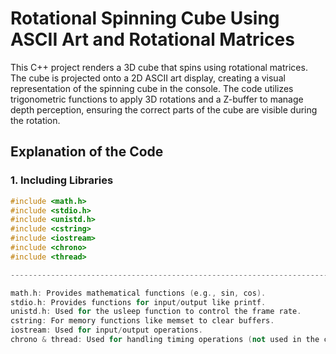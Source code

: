 # Rotational Spinning Cube Using ASCII Art and Rotational Matrices

This C++ project renders a 3D cube that spins using rotational matrices. The cube is projected onto a 2D ASCII art display, creating a visual representation of the spinning cube in the console. The code utilizes trigonometric functions to apply 3D rotations and a Z-buffer to manage depth perception, ensuring the correct parts of the cube are visible during the rotation.

## Explanation of the Code

### 1. Including Libraries
```cpp
#include <math.h>
#include <stdio.h>
#include <unistd.h>
#include <cstring>
#include <iostream>
#include <chrono>
#include <thread>

--------------------------------------------------------------------------------------------------------------------------

math.h: Provides mathematical functions (e.g., sin, cos).
stdio.h: Provides functions for input/output like printf.
unistd.h: Used for the usleep function to control the frame rate.
cstring: For memory functions like memset to clear buffers.
iostream: Used for input/output operations.
chrono & thread: Used for handling timing operations (not used in the current version of the code).
